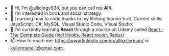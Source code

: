 - 👋 Hi, I’m @alliology934, but you can call me **Alli**.
- 👀 I’m interested in birds and social strategy.
- 🌱 Learning how to code thanks to my lifelong learner trait. Current skills: JavaScript, C#, MySQL, Visual Studio Code, Visual Studio.
- 🧠 I’m currently learning **React** through a course on Udemy called [React - The Complete Guide (incl Hooks, React router, Redux)](https://www.udemy.com/course/react-the-complete-guide-incl-redux/)
- 📫 How to reach me: https://www.linkedin.com/in/allikellerman/ or [kellermanalli@gmail.com](mailto:kellermanalli@gmail.com).
